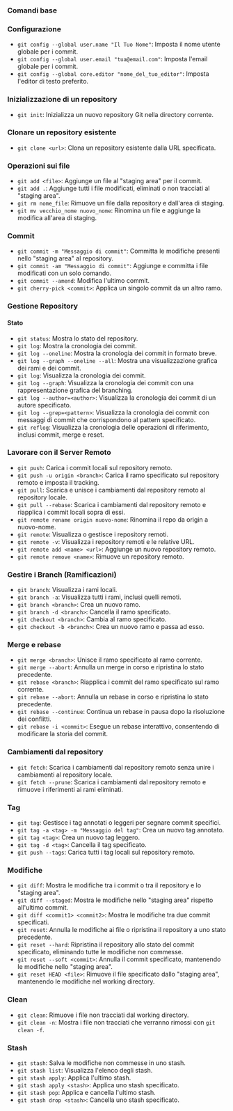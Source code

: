 ### Comandi base

### Configurazione

- `git config --global user.name "Il Tuo Nome"`: Imposta il nome utente globale per i commit.
- `git config --global user.email "tua@email.com"`: Imposta l'email globale per i commit.
- `git config --global core.editor "nome_del_tuo_editor"`: Imposta l'editor di testo preferito.

### Inizializzazione di un repository

- `git init`: Inizializza un nuovo repository Git nella directory corrente.

### Clonare un repository esistente

- `git clone <url>`: Clona un repository esistente dalla URL specificata.

### Operazioni sui file

- `git add <file>`: Aggiunge un file al "staging area" per il commit.
- `git add .`: Aggiunge tutti i file modificati, eliminati o non tracciati al "staging area".
- `git rm nome_file`: Rimuove un file dalla repository e dall'area di staging.
- `git mv vecchio_nome nuovo_nome`: Rinomina un file e aggiunge la modifica all'area di staging.

### Commit

- `git commit -m "Messaggio di commit"`: Committa le modifiche presenti nello "staging area" al repository.
- `git commit -am "Messaggio di commit"`: Aggiunge e committa i file modificati con un solo comando.
- `git commit --amend`: Modifica l'ultimo commit.
- `git cherry-pick <commit>`: Applica un singolo commit da un altro ramo.

### Gestione Repository

#### Stato

- `git status`: Mostra lo stato del repository.
- `git log`: Mostra la cronologia dei commit.
- `git log --oneline`: Mostra la cronologia dei commit in formato breve.
- `git log --graph --oneline --all`: Mostra una visualizzazione grafica dei rami e dei commit.
- `git log`: Visualizza la cronologia dei commit.
- `git log --graph`: Visualizza la cronologia dei commit con una rappresentazione grafica del branching.
- `git log --author=<author>`: Visualizza la cronologia dei commit di un autore specificato.
- `git log --grep=<pattern>`: Visualizza la cronologia dei commit con messaggi di commit che corrispondono al pattern specificato.
- `git reflog`: Visualizza la cronologia delle operazioni di riferimento, inclusi commit, merge e reset.

### Lavorare con il Server Remoto

- `git push`: Carica i commit locali sul repository remoto.
- `git push -u origin <branch>`: Carica il ramo specificato sul repository remoto e imposta il tracking.
- `git pull`: Scarica e unisce i cambiamenti dal repository remoto al repository locale.
- `git pull --rebase`: Scarica i cambiamenti dal repository remoto e riapplica i commit locali sopra di essi.
- `git remote rename origin nuovo-nome`: Rinomina il repo da origin a nuovo-nome.
- `git remote`: Visualizza o gestisce i repository remoti.
- `git remote -v`: Visualizza i repository remoti e le relative URL.
- `git remote add <name> <url>`: Aggiunge un nuovo repository remoto.
- `git remote remove <name>`: Rimuove un repository remoto.

### Gestire i Branch (Ramificazioni)

- `git branch`: Visualizza i rami locali.
- `git branch -a`: Visualizza tutti i rami, inclusi quelli remoti.
- `git branch <branch>`: Crea un nuovo ramo.
- `git branch -d <branch>`: Cancella il ramo specificato.
- `git checkout <branch>`: Cambia al ramo specificato.
- `git checkout -b <branch>`: Crea un nuovo ramo e passa ad esso.

### Merge e rebase

- `git merge <branch>`: Unisce il ramo specificato al ramo corrente.
- `git merge --abort`: Annulla un merge in corso e ripristina lo stato precedente.
- `git rebase <branch>`: Riapplica i commit del ramo specificato sul ramo corrente.
- `git rebase --abort`: Annulla un rebase in corso e ripristina lo stato precedente.
- `git rebase --continue`: Continua un rebase in pausa dopo la risoluzione dei conflitti.
- `git rebase -i <commit>`: Esegue un rebase interattivo, consentendo di modificare la storia del commit.

### Cambiamenti dal repository

- `git fetch`: Scarica i cambiamenti dal repository remoto senza unire i cambiamenti al repository locale.
- `git fetch --prune`: Scarica i cambiamenti dal repository remoto e rimuove i riferimenti ai rami eliminati.

### Tag

- `git tag`: Gestisce i tag annotati o leggeri per segnare commit specifici.
- `git tag -a <tag> -m "Messaggio del tag"`: Crea un nuovo tag annotato.
- `git tag <tag>`: Crea un nuovo tag leggero.
- `git tag -d <tag>`: Cancella il tag specificato.
- `git push --tags`: Carica tutti i tag locali sul repository remoto.

### Modifiche

- `git diff`: Mostra le modifiche tra i commit o tra il repository e lo "staging area".
- `git diff --staged`: Mostra le modifiche nello "staging area" rispetto all'ultimo commit.
- `git diff <commit1> <commit2>`: Mostra le modifiche tra due commit specificati.
- `git reset`: Annulla le modifiche ai file o ripristina il repository a uno stato precedente.
- `git reset --hard`: Ripristina il repository allo stato del commit specificato, eliminando tutte le modifiche non commesse.
- `git reset --soft <commit>`: Annulla il commit specificato, mantenendo le modifiche nello "staging area".
- `git reset HEAD <file>`: Rimuove il file specificato dallo "staging area", mantenendo le modifiche nel working directory.

### Clean

- `git clean`: Rimuove i file non tracciati dal working directory.
- `git clean -n`: Mostra i file non tracciati che verranno rimossi con `git clean -f`.

### Stash

- `git stash`: Salva le modifiche non commesse in uno stash.
- `git stash list`: Visualizza l'elenco degli stash.
- `git stash apply`: Applica l'ultimo stash.
- `git stash apply <stash>`: Applica uno stash specificato.
- `git stash pop`: Applica e cancella l'ultimo stash.
- `git stash drop <stash>`: Cancella uno stash specificato.
